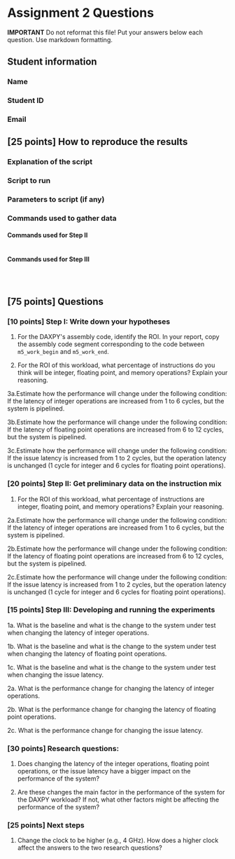 # Assignment 2 Questions

**IMPORTANT** Do not reformat this file! Put your answers below each question.
Use markdown formatting.

## Student information

### Name

### Student ID

### Email

## [25 points] How to reproduce the results

### Explanation of the script

### Script to run

### Parameters to script (if any)

### Commands used to gather data

#### Commands used for Step II

```shell

```

#### Commands used for Step III

```shell

```

```shell

```

```shell

```

## [75 points] Questions

### [10 points] Step I: Write down your hypotheses

1. For the DAXPY's assembly code, identify the ROI. In your report, copy the
   assembly code segment corresponding to the code between `m5_work_begin` and
   `m5_work_end`.

2. For the ROI of this workload, what percentage of instructions do you think
   will be integer, floating point, and memory operations? Explain your
   reasoning.

3a.Estimate how the performance will change under the following condition: If
the latency of integer operations are increased from 1 to 6 cycles, but the
system is pipelined.

3b.Estimate how the performance will change under the following condition: If
the latency of floating point operations are increased from 6 to 12 cycles, but
the system is pipelined.

3c.Estimate how the performance will change under the following condition: If
the issue latency is increased from 1 to 2 cycles, but the operation latency is
unchanged (1 cycle for integer and 6 cycles for floating point operations).

### [20 points] Step II: Get preliminary data on the instruction mix

1. For the ROI of this workload, what percentage of instructions are integer,
   floating point, and memory operations? Explain your reasoning.

2a.Estimate how the performance will change under the following condition: If
the latency of integer operations are increased from 1 to 6 cycles, but the
system is pipelined.

2b.Estimate how the performance will change under the following condition: If
the latency of floating point operations are increased from 6 to 12 cycles, but
the system is pipelined.

2c.Estimate how the performance will change under the following condition: If
the issue latency is increased from 1 to 2 cycles, but the operation latency is
unchanged (1 cycle for integer and 6 cycles for floating point operations).

### [15 points] Step III: Developing and running the experiments

1a. What is the baseline and what is the change to the system under test when
changing the latency of integer operations.

1b. What is the baseline and what is the change to the system under test when
changing the latency of floating point operations.

1c. What is the baseline and what is the change to the system under test when
changing the issue latency.

2a. What is the performance change for changing the latency of integer
operations.

2b. What is the performance change for changing the latency of floating point
operations.

2c. What is the performance change for changing the issue latency.

### [30 points] Research questions:

1. Does changing the latency of the integer operations, floating point
   operations, or the issue latency have a bigger impact on the performance of
   the system?

2. Are these changes the main factor in the performance of the system for the
   DAXPY workload? If not, what other factors might be affecting the performance
   of the system?

### [25 points] Next steps

1. Change the clock to be higher (e.g., 4 GHz). How does a higher clock affect
   the answers to the two research questions?
